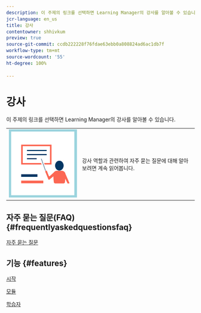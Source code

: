 ```yaml
---
description: 이 주제의 링크를 선택하면 Learning Manager의 강사를 알아볼 수 있습니다.
jcr-language: en_us
title: 강사
contentowner: shhivkum
preview: true
source-git-commit: ccdb222228f76fdae63ebb0a808824ad6ac1db7f
workflow-type: tm+mt
source-wordcount: '55'
ht-degree: 100%

---
```




# 강사

이 주제의 링크를 선택하면 Learning Manager의 강사를 알아볼 수 있습니다.

<table> 
 <tbody>
  <tr> 
   <td><img src="assets/instructoricon.jpg"></td> 
   <td><p>강사 역할과 관련하여 자주 묻는 질문에 대해 알아보려면 계속 읽어봅니다.</p></td> 
  </tr> 
 </tbody>
</table>

## 자주 묻는 질문(FAQ) {#frequentlyaskedquestionsfaq}

[자주 묻는 질문](instructors/frequently-asked-questions-for-instructors.md)

## 기능 {#features}

[시작](instructors/feature-summary/getting-started.md)

[모듈](instructors/feature-summary/modules.md)

[학습자](instructors/feature-summary/learners.md)
